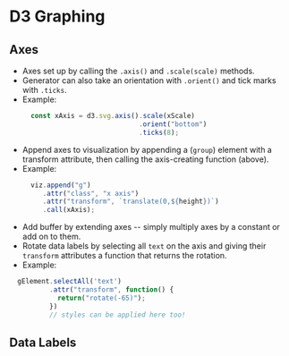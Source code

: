 # D3 Graphing

## Axes
  - Axes set up by calling the `.axis()` and `.scale(scale)` methods.
  - Generator can also take an orientation with `.orient()` and tick marks with `.ticks`.
  - Example:
    ```javascript
      const xAxis = d3.svg.axis().scale(xScale)
                                 .orient("bottom")
                                 .ticks(8);
    ```
  - Append axes to visualization by appending a <g> (`group`) element with a transform attribute, then calling the axis-creating function (above).
  - Example:
    ```javascript
      viz.append("g")
         .attr("class", "x axis")
         .attr("transform", `translate(0,${height})`)
         .call(xAxis);
    ```
  - Add buffer by extending axes -- simply multiply axes by a constant or add on to them.
  - Rotate data labels by selecting all `text` on the axis and giving their `transform` attributes a function that returns the rotation.
  - Example:
  ```javascript
    gElement.selectAll('text')
            .attr("transform", function() {
              return("rotate(-65)");
            })
            // styles can be applied here too!
  ```

## Data Labels

